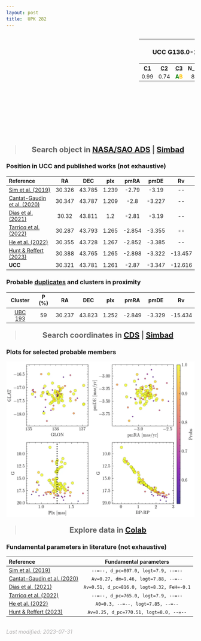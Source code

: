 ```yaml
---
layout: post
title:  UPK 282
---
```


<div style="display: flex; justify-content: space-between;">
 <div style="text-align: center;">
 <!-- Left block -->
 <div id="aladin-lite-div" style="width:355px;height:250px;"></div>
 <script type="text/javascript" src="https://aladin.cds.unistra.fr/AladinLite/api/v3/latest/aladin.js" charset="utf-8"></script>
 <script type="text/javascript">
   let aladin;
   A.init.then(() => {
      aladin = A.aladin('#aladin-lite-div', {survey: "P/DSS2/color", fov:0.653, target: "30.321 43.781"});
   });
 </script>
</div>
<!-- Left block -->

<table style="text-align: center; width:355px;height:250px;">
  <!-- Row 1 (title) -->
  <tr>
    <td colspan="5"><h3>UCC G136.0-17.2</h3></td>
  </tr>
  <!-- Row 2 -->
  <tr>
    <th><a href="https://ucc.ar/faq#what-are-the-c1-c2-and-c3-parameters" title="Photometric class">C1</a></th>
    <th><a href="https://ucc.ar/faq#what-are-the-c1-c2-and-c3-parameters" title="Density class">C2</a></th>
    <th><a href="https://ucc.ar/faq#what-are-the-c1-c2-and-c3-parameters" title="Combined class">C3</a></th>
    <th><div title="Stars with membership probability >50%">N_50</div></th>
    <th><div title="Radius that contains half the members [arcmin]">r_50</div></th>
  </tr>
  <!-- Row 3 -->
  <tr>
    <td>0.99</td>
    <td>0.74</td>
    <td><span style="color: green; font-weight: bold;">A</span><span style="color: #FFC300; font-weight: bold;">B</span></td>
    <td>89</td>
    <td>19.6</td>
  </tr>
</table>
</div>

> <p style="text-align:center; font-weight: bold; font-size:20px">Search object in <a href="https://ui.adsabs.harvard.edu/search/q=%20collection%3Aastronomy%20body%3A%22UPK%20282%22&sort=date%20desc%2C%20bibcode%20desc&p_=0" target="_blank">NASA/SAO ADS</a> | <a href="http://simbad.cds.unistra.fr/simbad/sim-id-refs?Ident=upk282" target="_blank">Simbad</a></p>


### Position in UCC and published works (not exhaustive)

| Reference    | RA    | DEC   | plx  | pmRA  | pmDE   |  Rv  |
| :---         | :---: | :---: | :---: | :---: | :---: | :---: |
|[Sim et al. (2019)](https://ui.adsabs.harvard.edu/abs/2019JKAS...52..145S/abstract) | 30.326 | 43.785 | 1.239 | -2.79 | -3.19 | -- |
|[Cantat-Gaudin et al. (2020)](https://ui.adsabs.harvard.edu/abs/2020A%26A...640A...1C) | 30.347 | 43.787 | 1.209 | -2.8 | -3.227 | -- |
|[Dias et al. (2021)](https://ui.adsabs.harvard.edu/abs/2021MNRAS.504..356D) | 30.32 | 43.811 | 1.2 | -2.81 | -3.19 | -- |
|[Tarricq et al. (2022)](https://ui.adsabs.harvard.edu/abs/2022A%26A...659A..59T/abstract) | 30.287 | 43.793 | 1.265 | -2.854 | -3.355 | -- |
|[He et al. (2022)](https://ui.adsabs.harvard.edu/abs/2022ApJS..262....7H/abstract) | 30.355 | 43.728 | 1.267 | -2.852 | -3.385 | -- |
|[Hunt & Reffert (2023)](https://ui.adsabs.harvard.edu/abs/2023arXiv230313424H/abstract) | 30.388 | 43.765 | 1.265 | -2.898 | -3.322 | -13.457 |
| **UCC** |30.321 | 43.781 | 1.261 | -2.87 | -3.347 | -12.616 |


### Probable <a href="https://ucc.ar/faq#probable-duplicates" title="See FAQ for definition of proximity">duplicates</a> and clusters in proximity

| Cluster | P (%) | RA    | DEC   | plx   | pmRA  | pmDE  | Rv    |
| :---:   | :---: | :---: | :---: | :---: | :---: | :---: | :---: |
|[UBC 193](https://ucc.ar/_clusters/ubc193/)| 59 | 30.237 | 43.823 | 1.252 | -2.849 | -3.329 | -15.434 |

> <p style="text-align:center; font-weight: bold; font-size:20px">Search coordinates in <a href="http://cdsportal.u-strasbg.fr/?target=30.321%2043.781" target="_blank">CDS</a> | <a href="https://simbad.cds.unistra.fr/mobile/object_list.html?coord=30.321%2043.781&output=json&radius=5&userEntry=upk282" target="_blank">Simbad</a></p>

### Plots for selected probable members

![CLUSTER](https://raw.githubusercontent.com/ucc23/Q2N/main/plots/upk282.webp)


> <p style="text-align:center; font-weight: bold; font-size:20px">Explore data in <a href="https://colab.research.google.com/github/UCC23/Q2N/blob/master/notebooks/upk282.ipynb" target="_blank">Colab</a></p>


### Fundamental parameters in literature (not exhaustive)

| Reference |  Fundamental parameters |
| :---         |     :---:      |
| [Sim et al. (2019)](https://ui.adsabs.harvard.edu/abs/2019JKAS...52..145S/abstract) | `--=--, d_pc=807.0, logt=7.9, --=--` |
| [Cantat-Gaudin et al. (2020)](https://ui.adsabs.harvard.edu/abs/2020A%26A...640A...1C) | `Av=0.27, dm=9.46, logt=7.88, --=--` |
| [Dias et al. (2021)](https://ui.adsabs.harvard.edu/abs/2021MNRAS.504..356D) | `Av=0.51, d_pc=816.0, logt=8.32, FeH=-0.1` |
| [Tarricq et al. (2022)](https://ui.adsabs.harvard.edu/abs/2022A%26A...659A..59T/abstract) | `--=--, d_pc=765.0, logt=7.9, --=--` |
| [He et al. (2022)](https://ui.adsabs.harvard.edu/abs/2022ApJS..262....7H/abstract) | `A0=0.3, --=--, logt=7.85, --=--` |
| [Hunt & Reffert (2023)](https://ui.adsabs.harvard.edu/abs/2023arXiv230313424H/abstract) | `Av=0.25, d_pc=770.51, logt=8.0, --=--` |

<br>
<font color="b3b1b1"><i>Last modified: 2023-07-31</i></font>
